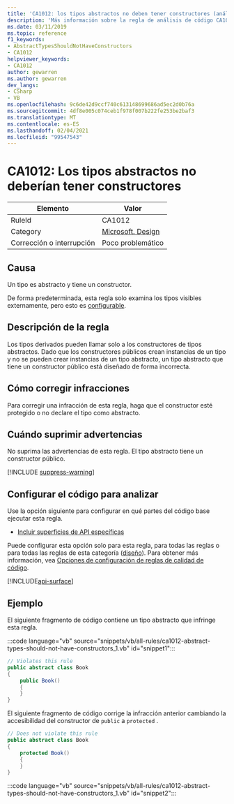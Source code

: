 ```yaml
---
title: 'CA1012: los tipos abstractos no deben tener constructores (análisis de código)'
description: 'Más información sobre la regla de análisis de código CA1012: los tipos abstractos no deben tener constructores'
ms.date: 03/11/2019
ms.topic: reference
f1_keywords:
- AbstractTypesShouldNotHaveConstructors
- CA1012
helpviewer_keywords:
- CA1012
author: gewarren
ms.author: gewarren
dev_langs:
- CSharp
- VB
ms.openlocfilehash: 9c6de42d9ccf740c613148699686ad5ec2d0b76a
ms.sourcegitcommit: 4df8e005c074ceb1f978f007b222fe253be2baf3
ms.translationtype: MT
ms.contentlocale: es-ES
ms.lasthandoff: 02/04/2021
ms.locfileid: "99547543"
---
```

# <a name="ca1012-abstract-types-should-not-have-constructors"></a>CA1012: Los tipos abstractos no deberían tener constructores

| Elemento                                     | Valor            |
|------------------------------------------|------------------|
| RuleId                                   | CA1012           |
| Category                                 | [Microsoft. Design](design-warnings.md) |
| Corrección o interrupción | Poco problemático     |

## <a name="cause"></a>Causa

Un tipo es abstracto y tiene un constructor.

De forma predeterminada, esta regla solo examina los tipos visibles externamente, pero esto es [configurable](#configure-code-to-analyze).

## <a name="rule-description"></a>Descripción de la regla

Los tipos derivados pueden llamar solo a los constructores de tipos abstractos. Dado que los constructores públicos crean instancias de un tipo y no se pueden crear instancias de un tipo abstracto, un tipo abstracto que tiene un constructor público está diseñado de forma incorrecta.

## <a name="how-to-fix-violations"></a>Cómo corregir infracciones

Para corregir una infracción de esta regla, haga que el constructor esté protegido o no declare el tipo como abstracto.

## <a name="when-to-suppress-warnings"></a>Cuándo suprimir advertencias

No suprima las advertencias de esta regla. El tipo abstracto tiene un constructor público.

[!INCLUDE [suppress-warning](../../../../includes/code-analysis/suppress-warning.md)]

## <a name="configure-code-to-analyze"></a>Configurar el código para analizar

Use la opción siguiente para configurar en qué partes del código base ejecutar esta regla.

- [Incluir superficies de API específicas](#include-specific-api-surfaces)

Puede configurar esta opción solo para esta regla, para todas las reglas o para todas las reglas de esta categoría ([diseño](design-warnings.md)). Para obtener más información, vea [Opciones de configuración de reglas de calidad de código](../code-quality-rule-options.md).

[!INCLUDE[api-surface](~/includes/code-analysis/api-surface.md)]

## <a name="example"></a>Ejemplo

El siguiente fragmento de código contiene un tipo abstracto que infringe esta regla.

:::code language="vb" source="snippets/vb/all-rules/ca1012-abstract-types-should-not-have-constructors_1.vb" id="snippet1":::

```csharp
// Violates this rule
public abstract class Book
{
    public Book()
    {
    }
}
```

El siguiente fragmento de código corrige la infracción anterior cambiando la accesibilidad del constructor de `public` a `protected` .

```csharp
// Does not violate this rule
public abstract class Book
{
    protected Book()
    {
    }
}
```

:::code language="vb" source="snippets/vb/all-rules/ca1012-abstract-types-should-not-have-constructors_1.vb" id="snippet2":::
